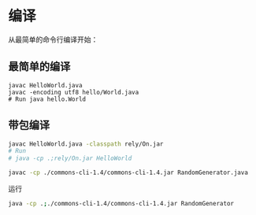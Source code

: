 # 编译

从最简单的命令行编译开始：

## 最简单的编译

```shell
javac HelloWorld.java
javac -encoding utf8 hello/World.java
# Run java hello.World
```

## 带包编译
```bash
javac HelloWorld.java -classpath rely/On.jar
# Run
# java -cp .;rely/On.jar HelloWorld
```

```bash
javac -cp ./commons-cli-1.4/commons-cli-1.4.jar RandomGenerator.java
```
运行
```bash
java -cp .;./commons-cli-1.4/commons-cli-1.4.jar RandomGenerator
```